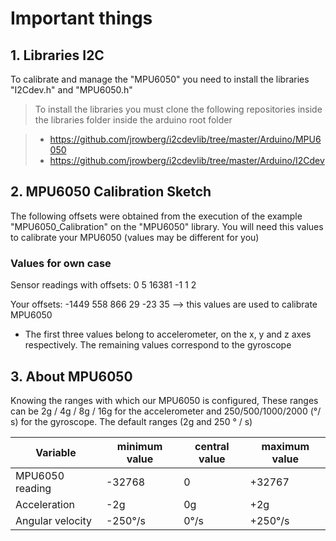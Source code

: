 # Important things

## 1. Libraries I2C


To calibrate and manage the "MPU6050" you need to install the libraries "I2Cdev.h" and "MPU6050.h"

>To install the libraries you must clone the following repositories inside the libraries folder inside the arduino root folder

>- https://github.com/jrowberg/i2cdevlib/tree/master/Arduino/MPU6050
>- https://github.com/jrowberg/i2cdevlib/tree/master/Arduino/I2Cdev

## 2. MPU6050 Calibration Sketch

The following offsets​ were obtained from the execution of the example "MPU6050_Calibration" on the "MPU6050" library. You will need this values to calibrate your MPU6050 (values may be different for you)

### Values ​​for own case

Sensor readings with offsets:	0	5	16381	-1	1	2

Your offsets:	-1449	558	866	29	-23	35      --> this values are used to calibrate MPU6050

* The first three values ​​belong to accelerometer, on the x, y and z axes respectively. The remaining values ​​correspond to the gyroscope


## 3. About MPU6050

Knowing the ranges with which our MPU6050 is configured, These ranges can be 2g / 4g / 8g / 16g for the accelerometer and 250/500/1000/2000 (°/ s) for the gyroscope.
The default ranges (2g and 250 ° / s)
 
 |Variable|minimum value|central value|maximum value
 |-|-|-|-|
|MPU6050 reading|    -32768 | 0  |           +32767 
| Acceleration  |       -2g   |       0g   |         +2g
 |Angular velocity|  -250°/s|       0°/s |         +250°/s


